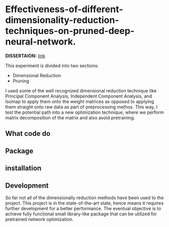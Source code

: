 # Effectiveness-of-different-dimensionality-reduction-techniques-on-pruned-deep-neural-network.
**DISSERTAION:** [link](https://github.com/mcnugets/Effectiveness-of-different-dimensionality-reduction-techniques-on-pruned-deep-neural-network/blob/main/Dissertation/Effectiveness%20of%20different%20dimensionality%20reduction%20techniques%20on%20pruned%20deep%20neural%20network.pdf)


This experiment is divided into two sections:
- Dimensional Reduction
- Pruning
 
I used some of the well recognized dimensional reduction technique like Principal Component Analysis, Independent Component Analysis, and Isomap to apply them onto the weight matrices as opposed to applying them straight onto raw data as part of preprocessing methos. This way, I test the potential path into a new optimization technique, where we perform matrix decomposition of the matrix and also avoid pretraining.

## What code do

## Package

## installation

## Development

So far not all of the dimensionally reduction methods have been used to the project. This project is in the state-of-the-art state, hence means it requires further development for a better performance. The eventual objective is to achieve fully functional small library-like package that can be utilized for pretrained network optimization.

